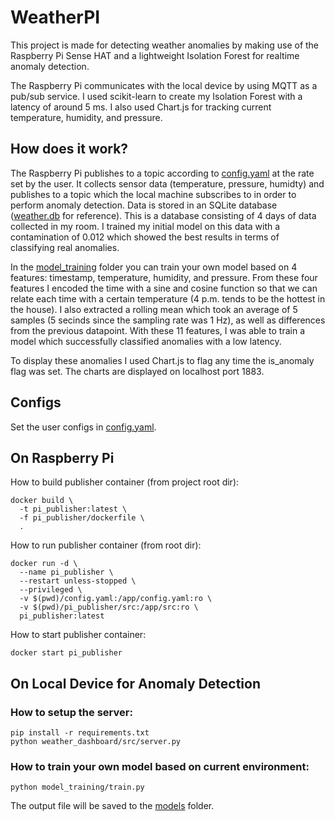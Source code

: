 # WeatherPI
This project is made for detecting weather anomalies by making use of the Raspberry Pi Sense HAT and a lightweight Isolation Forest for realtime anomaly detection. 

The Raspberry Pi communicates with the local device by using MQTT as a pub/sub service. I used scikit-learn to create my Isolation Forest with a latency of around 5 ms. I also used Chart.js for tracking current temperature, humidity, and pressure. 

## How does it work?
The Raspberry Pi publishes to a topic according to [config.yaml](config.yaml) at the rate set by the user. It collects sensor data (temperature, pressure, humidty) and publishes to a topic which the local machine subscribes to in order to perform anomaly detection. Data is stored in an SQLite database ([weather.db](weather_dashboard/data/weather.db) for reference). This is a database consisting of 4 days of data collected in my room. I trained my initial model on this data with a contamination of 0.012 which showed the best results in terms of classifying real anomalies. 

In the [model_training](model_training) folder you can train your own model based on 4 features: timestamp, temperature, humidity, and pressure. From these four features I encoded the time with a sine and cosine function so that we can relate each time with a certain temperature (4 p.m. tends to be the hottest in the house). I also extracted a rolling mean which took an average of 5 samples (5 secinds since the sampling rate was 1 Hz), as well as differences from the previous datapoint. With these 11 features, I was able to train a model which successfully classified anomalies with a low latency.

To display these anomalies I used Chart.js to flag any time the is_anomaly flag was set. The charts are displayed on localhost port 1883. 


## Configs
Set the user configs in [config.yaml](config.yaml).

## On Raspberry Pi
How to build publisher container (from project root dir):
```
docker build \
  -t pi_publisher:latest \
  -f pi_publisher/dockerfile \
  .
```

How to run publisher container (from root dir):
```
docker run -d \
  --name pi_publisher \
  --restart unless-stopped \
  --privileged \
  -v $(pwd)/config.yaml:/app/config.yaml:ro \
  -v $(pwd)/pi_publisher/src:/app/src:ro \
  pi_publisher:latest
```

How to start publisher container:
```
docker start pi_publisher
```

## On Local Device for Anomaly Detection

### How to setup the server:
```
pip install -r requirements.txt
python weather_dashboard/src/server.py
```
### How to train your own model based on current environment:
```
python model_training/train.py
```
The output file will be saved to the [models](model_training/models/) folder.